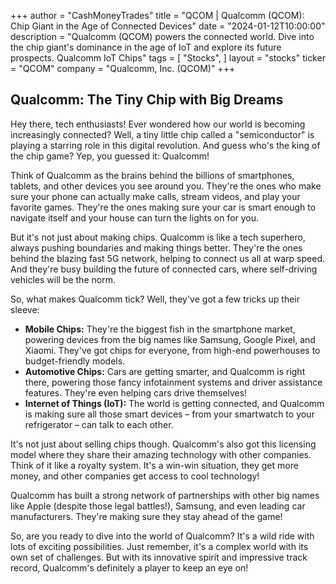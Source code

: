 +++
author = "CashMoneyTrades"
title = "QCOM |  Qualcomm (QCOM): Chip Giant in the Age of Connected Devices"
date = "2024-01-12T10:00:00"
description = "Qualcomm (QCOM) powers the connected world. Dive into the chip giant's dominance in the age of IoT and explore its future prospects. Qualcomm IoT Chips"
tags = [
"Stocks",
]
layout = "stocks"
ticker = "QCOM"
company = "Qualcomm, Inc. (QCOM)"
+++
        


## Qualcomm: The Tiny Chip with Big Dreams

Hey there, tech enthusiasts! Ever wondered how our world is becoming increasingly connected? Well, a tiny little chip called a "semiconductor" is playing a starring role in this digital revolution. And guess who's the king of the chip game? Yep, you guessed it: Qualcomm! 

Think of Qualcomm as the brains behind the billions of smartphones, tablets, and other devices you see around you.  They're the ones who make sure your phone can actually make calls, stream videos, and play your favorite games.  They're the ones making sure your car is smart enough to navigate itself and your house can turn the lights on for you.

But it's not just about making chips. Qualcomm is like a tech superhero, always pushing boundaries and making things better. They're the ones behind the blazing fast 5G network,  helping to connect us all at warp speed.  And they're busy building the future of connected cars, where self-driving vehicles will be the norm.

So, what makes Qualcomm tick? Well, they've got a few tricks up their sleeve:

* **Mobile Chips:** They're the biggest fish in the smartphone market, powering devices from the big names like Samsung, Google Pixel, and Xiaomi. They've got chips for everyone, from high-end powerhouses to budget-friendly models.
* **Automotive Chips:**  Cars are getting smarter, and Qualcomm is right there, powering those fancy infotainment systems and driver assistance features.  They're even helping cars drive themselves! 
* **Internet of Things (IoT):**  The world is getting connected, and Qualcomm is making sure all those smart devices – from your smartwatch to your refrigerator – can talk to each other.  

It's not just about selling chips though. Qualcomm's also got this licensing model where they share their amazing technology with other companies.  Think of it like a royalty system.  It's a win-win situation,  they get more money, and other companies get access to cool technology!

Qualcomm has built a strong network of partnerships with other big names like Apple (despite those legal battles!), Samsung, and even leading car manufacturers. They're making sure they stay ahead of the game!

So, are you ready to dive into the world of Qualcomm? It's a wild ride with lots of exciting possibilities. Just remember, it's a complex world with its own set of challenges. But with its innovative spirit and impressive track record,  Qualcomm's definitely a player to keep an eye on! 

        